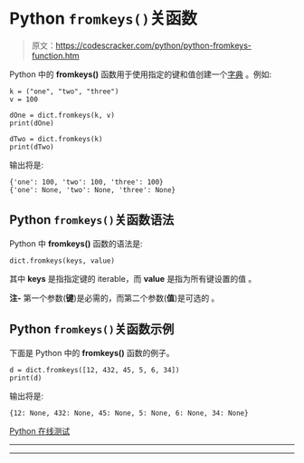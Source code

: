 # Python `fromkeys()`关函数

> 原文：<https://codescracker.com/python/python-fromkeys-function.htm>

Python 中的 **fromkeys()** 函数用于使用指定的键和值创建一个[字典](/python/python-dictionary.htm) 。例如:

```
k = ("one", "two", "three")
v = 100

dOne = dict.fromkeys(k, v)
print(dOne)

dTwo = dict.fromkeys(k)
print(dTwo)
```

输出将是:

```
{'one': 100, 'two': 100, 'three': 100}
{'one': None, 'two': None, 'three': None}
```

## Python `fromkeys()`关函数语法

Python 中 **fromkeys()** 函数的语法是:

```
dict.fromkeys(keys, value)
```

其中 **keys** 是指指定键的 iterable，而 **value** 是指为所有键设置的值 。

**注-** 第一个参数(**键**)是必需的，而第二个参数(**值**)是可选的 。

## Python `fromkeys()`关函数示例

下面是 Python 中的 **fromkeys()** 函数的例子。

```
d = dict.fromkeys([12, 432, 45, 5, 6, 34])
print(d)
```

输出将是:

```
{12: None, 432: None, 45: None, 5: None, 6: None, 34: None}
```

[Python 在线测试](/exam/showtest.php?subid=10)

* * *

* * *